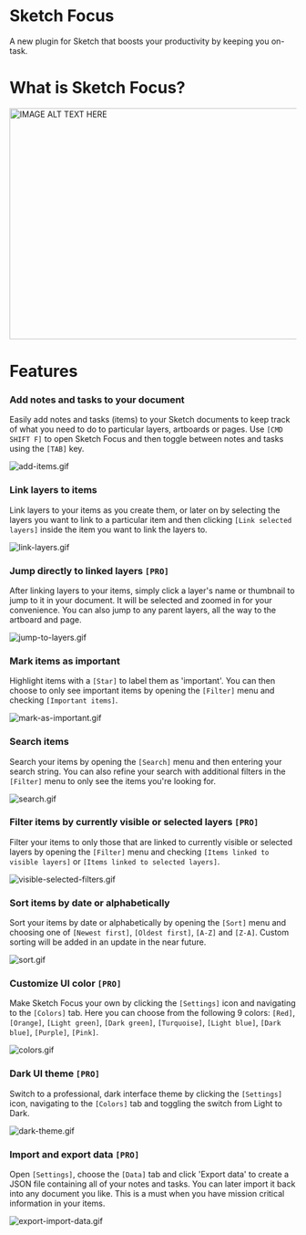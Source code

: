 # Sketch Focus
A new plugin for Sketch that boosts your productivity by keeping you on-task.


# What is Sketch Focus?

<a href="http://www.youtube.com/watch?feature=player_embedded&v=0sjOVN07y14
" target="_blank"><img src="http://img.youtube.com/vi/0sjOVN07y14/0.jpg" 
alt="IMAGE ALT TEXT HERE" width="720" height="405" border="0" /></a>

# Features
### Add notes and tasks to your document
Easily add notes and tasks (items) to your Sketch documents to keep track of what you need to do to particular layers, artboards or pages. Use `[CMD SHIFT F]` to open Sketch Focus and then toggle between notes and tasks using the `[TAB]` key.

![add-items.gif](http://i.giphy.com/oKLNQQ6OIeSU8.gif "Add notes and tasks to your document GIF")

### Link layers to items
Link layers to your items as you create them, or later on by selecting the layers you want to link to a particular item and then clicking `[Link selected layers]` inside the item you want to link the layers to.

![link-layers.gif](http://i.giphy.com/oKLNQQ6OIeSU8.gif "Link layers to items GIF")

### Jump directly to linked layers `[PRO]`
After linking layers to your items, simply click a layer's name or thumbnail to jump to it in your document. It will be selected and zoomed in for your convenience. You can also jump to any parent layers, all the way to the artboard and page.

![jump-to-layers.gif](http://i.giphy.com/oKLNQQ6OIeSU8.gif "Jump directly to linked layers GIF")

### Mark items as important
Highlight items with a `[Star]` to label them as 'important'. You can then choose to only see important items by opening the `[Filter]` menu and checking `[Important items]`.

![mark-as-important.gif](http://i.giphy.com/oKLNQQ6OIeSU8.gif "Mark items as important GIF")

### Search items
Search your items by opening the `[Search]` menu and then entering your search string. You can also refine your search with additional filters in the `[Filter]` menu to only see the items you're looking for.

![search.gif](http://i.giphy.com/oKLNQQ6OIeSU8.gif "Search items GIF")

### Filter items by currently visible or selected layers `[PRO]`
Filter your items to only those that are linked to currently visible or selected layers by opening the `[Filter]` menu and checking `[Items linked to visible layers]` or `[Items linked to selected layers]`.

![visible-selected-filters.gif](http://i.giphy.com/oKLNQQ6OIeSU8.gif "Filter items by currently visible or selected layers GIF")

### Sort items by date or alphabetically
Sort your items by date or alphabetically by opening the `[Sort]` menu and choosing one of `[Newest first]`, `[Oldest first]`, `[A-Z]` and `[Z-A]`. Custom sorting will be added in an update in the near future.

![sort.gif](http://i.giphy.com/oKLNQQ6OIeSU8.gif "Sort items by date or alphabetically GIF")

### Customize UI color `[PRO]`
Make Sketch Focus your own by clicking the `[Settings]` icon and navigating to the `[Colors]` tab. Here you can choose from the following 9 colors: `[Red]`, `[Orange]`, `[Light green]`, `[Dark green]`, `[Turquoise]`, `[Light blue]`, `[Dark blue]`, `[Purple]`, `[Pink]`.

![colors.gif](http://i.giphy.com/oKLNQQ6OIeSU8.gif "Customize UI color GIF")

### Dark UI theme `[PRO]`
Switch to a professional, dark interface theme by clicking the `[Settings]` icon, navigating to the `[Colors]` tab and toggling the switch from Light to Dark.

![dark-theme.gif](http://i.giphy.com/oKLNQQ6OIeSU8.gif "Dark UI theme GIF")

### Import and export data `[PRO]`
Open `[Settings]`, choose the `[Data]` tab and click 'Export data' to create a JSON file containing all of your notes and tasks. You can later import it back into any document you like. This is a must when you have mission critical information in your items.

![export-import-data.gif](http://i.giphy.com/oKLNQQ6OIeSU8.gif "Import and export data GIF")
